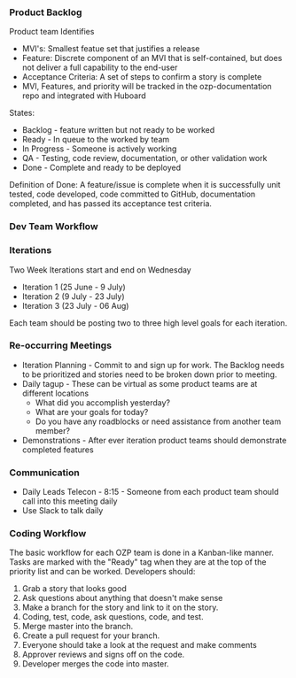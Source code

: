### Product Backlog
Product team Identifies
* MVI's: Smallest featue set that justifies a release
* Feature:  Discrete component of an MVI that is self-contained, but does not deliver a full capability to the end-user
* Acceptance Criteria: A set of steps to confirm a story is complete
* MVI, Features, and priority will be tracked in the ozp-documentation repo and integrated with Huboard

States:
* Backlog - feature written but not ready to be worked
* Ready - In queue to the worked by team
* In Progress - Someone is actively working
* QA - Testing, code review, documentation, or other validation work
* Done - Complete and ready to be deployed

Definition of Done: A feature/issue is complete when it is successfully unit tested, code developed, code committed to GitHub, documentation completed, and has passed its acceptance test criteria.

### Dev Team Workflow


### Iterations
Two Week Iterations start and end on Wednesday
* Iteration 1 (25 June - 9 July)
* Iteration 2 (9 July - 23 July)
* Iteration 3 (23 July - 06 Aug)

Each team should be posting two to three high level goals for each iteration.

### Re-occurring Meetings
* Iteration Planning - Commit to and sign up for work. The Backlog needs to be prioritized and stories need to be broken down prior to meeting.
* Daily tagup - These can be virtual as some product teams are at different locations
    * What did you accomplish yesterday? 
    * What are your goals for today? 
    * Do you have any roadblocks or need assistance from another team member?
* Demonstrations - After ever iteration product teams should demonstrate completed features

### Communication
* Daily Leads Telecon - 8:15 - Someone from each product team should call into this meeting daily
* Use Slack to talk daily

### Coding Workflow
The basic workflow for each OZP team is done in a Kanban-like manner. Tasks are marked with the "Ready" tag when they are at the top of the priority list and can be worked. Developers should:

1. Grab a story that looks good
1. Ask questions about anything that doesn't make sense
1. Make a branch for the story and link to it on the story.
1. Coding, test, code, ask questions, code, and test.
1. Merge master into the branch.
1. Create a pull request for your branch. 
1. Everyone should take a look at the request and make comments
1. Approver reviews and signs off on the code.
1. Developer merges the code into master.